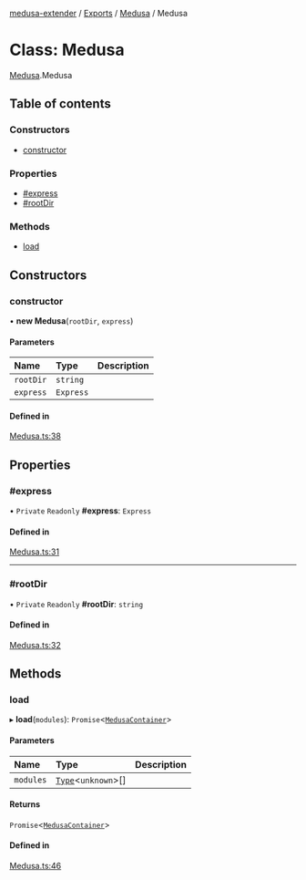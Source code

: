 [medusa-extender](../README.md) / [Exports](../modules.md) / [Medusa](../modules/Medusa.md) / Medusa

# Class: Medusa

[Medusa](../modules/Medusa.md).Medusa

## Table of contents

### Constructors

- [constructor](Medusa.Medusa-1.md#constructor)

### Properties

- [#express](Medusa.Medusa-1.md##express)
- [#rootDir](Medusa.Medusa-1.md##rootdir)

### Methods

- [load](Medusa.Medusa-1.md#load)

## Constructors

### constructor

• **new Medusa**(`rootDir`, `express`)

#### Parameters

| Name | Type | Description |
| :------ | :------ | :------ |
| `rootDir` | `string` |  |
| `express` | `Express` |  |

#### Defined in

[Medusa.ts:38](https://github.com/adrien2p/medusa-extender/blob/4d59aa3/src/Medusa.ts#L38)

## Properties

### #express

• `Private` `Readonly` **#express**: `Express`

#### Defined in

[Medusa.ts:31](https://github.com/adrien2p/medusa-extender/blob/4d59aa3/src/Medusa.ts#L31)

___

### #rootDir

• `Private` `Readonly` **#rootDir**: `string`

#### Defined in

[Medusa.ts:32](https://github.com/adrien2p/medusa-extender/blob/4d59aa3/src/Medusa.ts#L32)

## Methods

### load

▸ **load**(`modules`): `Promise`<[`MedusaContainer`](../modules/core_types.md#medusacontainer)\>

#### Parameters

| Name | Type | Description |
| :------ | :------ | :------ |
| `modules` | [`Type`](../interfaces/core_types.Type.md)<`unknown`\>[] |  |

#### Returns

`Promise`<[`MedusaContainer`](../modules/core_types.md#medusacontainer)\>

#### Defined in

[Medusa.ts:46](https://github.com/adrien2p/medusa-extender/blob/4d59aa3/src/Medusa.ts#L46)
